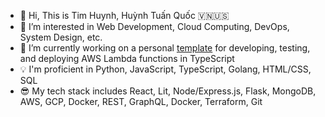 - 👋 Hi, This is Tim Huynh, Huỳnh Tuấn Quốc 🇻🇳🇺🇸
- 👀 I’m interested in Web Development, Cloud Computing, DevOps, System Design, etc.
- 🌱 I’m currently working on a personal [template](https://github.com/TimHuynh0905/lambda-ts) for developing, testing, and deploying AWS Lambda functions in TypeScript
- 💡 I'm proficient in Python, JavaScript, TypeScript, Golang, HTML/CSS, SQL
- 😎 My tech stack includes React, Lit, Node/Express.js, Flask, MongoDB, AWS, GCP, Docker, REST, GraphQL, Docker, Terraform, Git

<!---
TimHuynh0905/TimHuynh0905 is a ✨ special ✨ repository because its `README.md` (this file) appears on your GitHub profile.
You can click the Preview link to take a look at your changes.
--->

